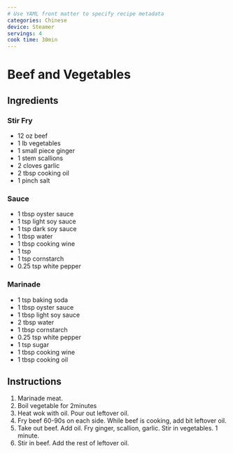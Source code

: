 ```yaml
---
# Use YAML front matter to specify recipe metadata
categories: Chinese
device: Steamer
servings: 4
cook time: 30min
---
```


# Beef and Vegetables

## Ingredients

### Stir Fry

- 12 oz beef
- 1 lb vegetables
- 1 small piece ginger
- 1 stem scallions
- 2 cloves garlic
- 2 tbsp cooking oil
- 1 pinch salt

### Sauce

- 1 tbsp oyster sauce
- 1 tsp light soy sauce
- 1 tsp dark soy sauce
- 1 tbsp water
- 1 tbsp cooking wine
- 1 tsp   
- 1 tsp cornstarch
- 0.25 tsp white pepper

### Marinade

- 1 tsp baking soda
- 1 tbsp oyster sauce
- 1 tbsp light soy sauce
- 2 tbsp water
- 1 tbsp cornstarch
- 0.25 tsp white pepper
- 1 tsp sugar
- 1 tbsp cooking wine
- 1 tbsp cooking oil

## Instructions

1. Marinade meat.
2. Boil vegetable for 2minutes
3. Heat wok with oil. Pour out leftover oil.
4. Fry beef 60-90s on each side. While beef is cooking, add bit leftover oil.
5. Take out beef. Add oil. Fry ginger, scallion, garlic. Stir in vegetables. 1 minute.
6. Stir in beef. Add the rest of leftover oil.
